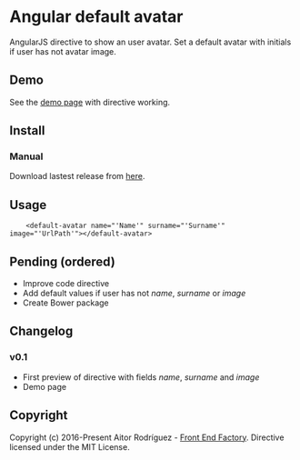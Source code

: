 # Angular default avatar
AngularJS directive to show an user avatar. Set a default avatar with initials if user has not avatar image.


## Demo
See the [demo page](https://aitorrodriguez990.github.io/ng-default-avatar/) with directive working.


## Install

### Manual
Download lastest release from [here](https://github.com/AitorRodriguez990/ng-default-avatar/releases/latest).


## Usage

        <default-avatar name="'Name'" surname="'Surname'" image="'UrlPath'"></default-avatar>


## Pending (ordered)
* Improve code directive
* Add default values if user has not *name*, *surname* or *image*
* Create Bower package


## Changelog
### v0.1
* First preview of directive with fields *name*, *surname* and *image*
* Demo page


## Copyright
Copyright (c) 2016-Present Aitor Rodríguez - [Front End Factory](http://www.frontendfactory.es). Directive licensed under the MIT License.
